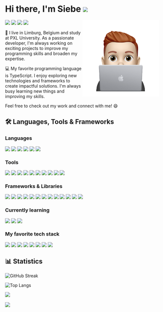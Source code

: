 # Hi there, I'm Siebe <img src="https://media.tenor.com/nebZyl8oN7IAAAAi/wave-hello.gif" width="30">

<a href="https://siebebaree.com/"><img src="./assets/logo.png" align="right" height="250"></a>

[![](https://img.shields.io/badge/Portfolio-255E63?style=for-the-badge&logo=About.me&logoColor=white)](https://siebebaree.com)
[![](https://img.shields.io/badge/Email-0474C5?style=for-the-badge&logo=gmail&logoColor=white)](mailto:siebe.baree@outlook.com)
[![](https://img.shields.io/badge/LinkedIn-0177B7?style=for-the-badge&logo=linkedin&logoColor=white)](https://www.linkedin.com/in/siebe-baree/)
[![](https://img.shields.io/badge/X-000000?style=for-the-badge&logo=x&logoColor=white)](https://x.com/BareeSiebe)

👋 I live in Limburg, Belgium and study at PXL University. As a passionate developer, I'm always working on exciting projects to improve my programming skills and broaden my expertise.

💻 My favorite programming language is TypeScript. I enjoy exploring new technologies and frameworks to create impactful solutions. I'm always busy learning new things and improving my skills.

Feel free to check out my work and connect with me! 😄

## 🛠 Languages, Tools & Frameworks

### Languages

![](https://img.shields.io/badge/TypeScript-007ACC?style=for-the-badge&logo=typescript&logoColor=white)
![](https://img.shields.io/badge/JavaScript-323330?style=for-the-badge&logo=javascript&logoColor=F7DF1E)
![](https://img.shields.io/badge/HTML5-E34F26?style=for-the-badge&logo=html5&logoColor=white)
![](https://img.shields.io/badge/CSS3-1572B6?style=for-the-badge&logo=css3&logoColor=white)
![](https://img.shields.io/badge/Java-59839F?style=for-the-badge&logo=openjdk&logoColor=white)
![](https://img.shields.io/badge/Python-FFD43B?style=for-the-badge&logo=python&logoColor=blue)

### Tools

![](https://img.shields.io/badge/MongoDB-4EA94B?style=for-the-badge&logo=mongodb&logoColor=white)
![](https://img.shields.io/badge/PostgreSQL-316192?style=for-the-badge&logo=postgresql&logoColor=white)
![](https://img.shields.io/badge/Figma-1E1E1E?style=for-the-badge&logo=figma&logoColor=white)
![](https://img.shields.io/badge/Nginx-009639?style=for-the-badge&logo=nginx&logoColor=white)
![](https://img.shields.io/badge/Vercel-000000?style=for-the-badge&logo=vercel&logoColor=white)
![](https://img.shields.io/badge/Docker-2CA5E0?style=for-the-badge&logo=docker&logoColor=white)
![](https://img.shields.io/badge/Stripe-626CD9?style=for-the-badge&logo=Stripe&logoColor=white)
![](https://img.shields.io/badge/Github%20Actions-282a2e?style=for-the-badge&logo=githubactions&logoColor=367cfe)
![](https://img.shields.io/badge/rabbitmq-%23FF6600.svg?&style=for-the-badge&logo=rabbitmq&logoColor=white)
![](https://img.shields.io/badge/Jenkins-D24939?style=for-the-badge&logo=Jenkins&logoColor=white)

### Frameworks & Libraries

![](https://img.shields.io/badge/Node.js-339933?style=for-the-badge&logo=nodedotjs&logoColor=white)
![](https://img.shields.io/badge/bun-282a36?style=for-the-badge&logo=bun&logoColor=fbf0df)
![](https://img.shields.io/badge/next.js-000000?style=for-the-badge&logo=nextdotjs&logoColor=white)
![](https://img.shields.io/badge/React-20232A?style=for-the-badge&logo=react&logoColor=61DAFB)
![](https://img.shields.io/badge/Svelte-4A4A55?style=for-the-badge&logo=svelte&logoColor=FF3E00)
![](https://img.shields.io/badge/SvelteKit-FF3E00?style=for-the-badge&logo=Svelte&logoColor=white)
![](https://img.shields.io/badge/Discord.JS-0B0B15?style=for-the-badge&logo=discord&logoColor=white)
![](https://img.shields.io/badge/Express%20js-000000?style=for-the-badge&logo=express&logoColor=white)
![](https://img.shields.io/badge/shadcn%2Fui-000000?style=for-the-badge&logo=shadcnui&logoColor=white)
![](https://img.shields.io/badge/Spring-6DB33F?style=for-the-badge&logo=spring&logoColor=white)
![](https://img.shields.io/badge/drizzle-C5F74F?style=for-the-badge&logo=drizzle&logoColor=black)
![](https://img.shields.io/badge/Prisma-3982CE?style=for-the-badge&logo=Prisma&logoColor=white)
![](https://img.shields.io/badge/Tailwind_CSS-38B2AC?style=for-the-badge&logo=tailwind-css&logoColor=white)

### Currently learning

![](https://img.shields.io/badge/Go-00ADD8?style=for-the-badge&logo=go&logoColor=white)
![](https://img.shields.io/badge/AI-75AC9D?style=for-the-badge&logo=openai&logoColor=white)
![](https://img.shields.io/badge/AWS-FF9900?style=for-the-badge&logo=amazonaws&logoColor=white)

### My favorite tech stack

![](https://img.shields.io/badge/TypeScript-007ACC?style=for-the-badge&logo=typescript&logoColor=white)
![](https://img.shields.io/badge/PostgreSQL-316192?style=for-the-badge&logo=postgresql&logoColor=white)
![](https://img.shields.io/badge/Vercel-000000?style=for-the-badge&logo=vercel&logoColor=white)
![](https://img.shields.io/badge/next.js-000000?style=for-the-badge&logo=nextdotjs&logoColor=white)
![](https://img.shields.io/badge/bun-282a36?style=for-the-badge&logo=bun&logoColor=fbf0df)
![](https://img.shields.io/badge/Tailwind_CSS-38B2AC?style=for-the-badge&logo=tailwind-css&logoColor=white)
![](https://img.shields.io/badge/shadcn%2Fui-000000?style=for-the-badge&logo=shadcnui&logoColor=white)
![](https://img.shields.io/badge/drizzle-C5F74F?style=for-the-badge&logo=drizzle&logoColor=black)

## 📊 Statistics

![GitHub Streak](https://streak-stats.demolab.com/?user=SiebeBaree&theme=react)

![Top Langs](https://github-readme-stats.vercel.app/api/top-langs/?username=SiebeBaree&layout=compact&langs_count=6&theme=react)

![](https://github-profile-summary-cards.vercel.app/api/cards/profile-details?username=SiebeBaree&theme=react)

![](https://hits.seeyoufarm.com/api/count/incr/badge.svg?url=https%3A%2F%2Fgithub.com%2FSiebeBaree1212%2Fhit-counter)
